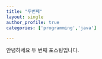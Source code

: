```yaml
---
title: "두번째"
layout: single
author_profile: true
categories: ['programming','java']

---
```

안녕하세요 두 번째 포스팅입나다.
